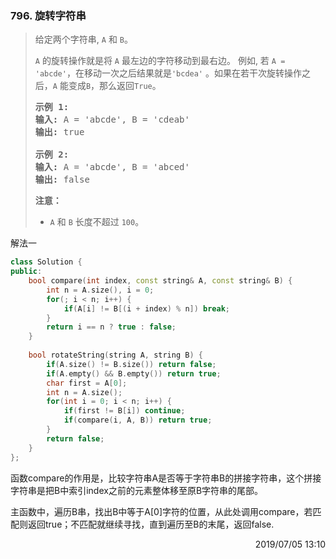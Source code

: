 ### 796. 旋转字符串

> <div class="content__2ebE"><p>给定两个字符串, <code>A</code>&nbsp;和&nbsp;<code>B</code>。</p>
> 
> <p><code>A</code>&nbsp;的旋转操作就是将&nbsp;<code>A</code> 最左边的字符移动到最右边。&nbsp;例如, 若&nbsp;<code>A = 'abcde'</code>，在移动一次之后结果就是<code>'bcdea'</code>&nbsp;。如果在若干次旋转操作之后，<code>A</code>&nbsp;能变成<code>B</code>，那么返回<code>True</code>。</p>
> 
> <pre><strong>示例 1:</strong>
> <strong>输入:</strong> A = 'abcde', B = 'cdeab'
> <strong>输出:</strong> true
> 
> <strong>示例 2:</strong>
> <strong>输入:</strong> A = 'abcde', B = 'abced'
> <strong>输出:</strong> false</pre>
> 
> <p><strong>注意：</strong></p>
> 
> <ul>
> 	<li><code>A</code> 和&nbsp;<code>B</code>&nbsp;长度不超过&nbsp;<code>100</code>。</li>
> </ul>
> </div>

解法一

```cpp
class Solution {
public:
    bool compare(int index, const string& A, const string& B) {
        int n = A.size(), i = 0;
        for(; i < n; i++) {
            if(A[i] != B[(i + index) % n]) break;
        }
        return i == n ? true : false;
    }
    
    bool rotateString(string A, string B) {
        if(A.size() != B.size()) return false;
        if(A.empty() && B.empty()) return true;
        char first = A[0];
        int n = A.size();
        for(int i = 0; i < n; i++) {
            if(first != B[i]) continue;
            if(compare(i, A, B)) return true;
        }
        return false;
    }
};
```

函数compare的作用是，比较字符串A是否等于字符串B的拼接字符串，这个拼接字符串是把B中索引index之前的元素整体移至原B字符串的尾部。

主函数中，遍历B串，找出B中等于A[0]字符的位置，从此处调用compare，若匹配则返回true；不匹配就继续寻找，直到遍历至B的末尾，返回false.

<div style="text-align: right"> 2019/07/05 13:10 </div>